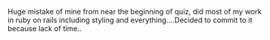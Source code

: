 Huge mistake of mine from near the beginning of quiz, did most of my work in ruby on rails including styling and everything....Decided to commit to it because lack of time..
